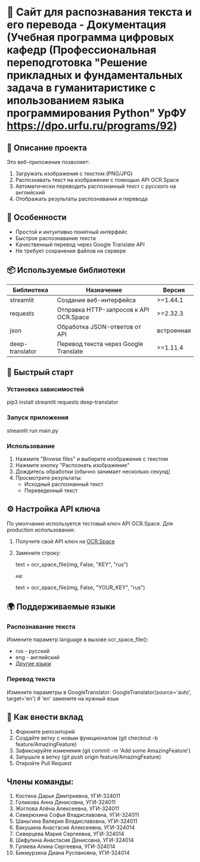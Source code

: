 # 📖 Сайт для распознавания текста и его перевода - Документация (Учебная программа цифровых кафедр (Профессиональная переподготовка "Решение прикладных и фундаментальных задача в гуманитаристике с ипользованием языка программирования Python" УрФУ https://dpo.urfu.ru/programs/92) 

## 📌 Описание проекта

Это веб-приложение позволяет:
1. Загружать изображения с текстом (PNG/JPG)
2. Распознавать текст на изображении с помощью API OCR.Space
3. Автоматически переводить распознанный текст с русского на английский
4. Отображать результаты распознавания и перевода

## 🌟 Особенности

- Простой и интуитивно понятный интерфейс
- Быстрое распознавание текста
- Качественный перевод через Google Translate API
- Не требует сохранения файлов на сервере

## 📦 Используемые библиотеки

| Библиотека | Назначение | Версия |
|------------|------------|--------|
| streamlit | Создание веб-интерфейса | >=1.44.1 |
| requests | Отправка HTTP-запросов к API OCR.Space | >=2.32.3 |
| json | Обработка JSON-ответов от API | встроенная |
| deep-translator | Перевод текста через Google Translate | >=1.11.4 |

## 🚀 Быстрый старт

### Установка зависимостей

pip3 install streamlit requests deep-translator

### Запуск приложения

streamlit run main.py

### Использование

1. Нажмите "Browse files" и выберите изображение с текстом
2. Нажмите кнопку "Распознать изображение"
3. Дождитесь обработки (обычно занимает несколько секунд)
4. Просмотрите результаты:
   - Исходный распознанный текст
   - Переведенный текст

## ⚙️ Настройка API ключа

По умолчанию используется тестовый ключ API OCR.Space. Для production использования:

1. Получите свой API ключ на [OCR.Space](https://ocr.space/ocrapi)
2. Замените строку:
   
   text = ocr_space_file(img, False, "KEY", "rus")
   
   на:
   
   text = ocr_space_file(img, False, "YOUR_KEY", "rus")
   

## 🌍 Поддерживаемые языки

### Распознавание текста
Измените параметр language в вызове ocr_space_file():
- rus - русский
- eng - английский
- [Другие языки](https://ocr.space/ocrapi)

### Перевод текста
Измените параметры в GoogleTranslator:
GoogleTranslator(source='auto', target='en')  # 'en' замените на нужный язык

## 🤝 Как внести вклад

1. Форкните репозиторий
2. Создайте ветку с новым функционалом (git checkout -b feature/AmazingFeature)
3. Зафиксируйте изменения (git commit -m 'Add some AmazingFeature')
4. Запушьте в ветку (git push origin feature/AmazingFeature)
5. Откройте Pull Request

## Члены команды:
1) Костина Дарья Дмитриевна, УГИ-324011
2) Голикова Анна Денисовна, УГИ-324011
3) Жоглова Алёна Алексеевна, УГИ-324011
4) Северюхина Софья Владиславовна, УГИ-324011
5) Шаньгина Валерия Владиславовна, УГИ-324011
6) Вакушина Анастасия Алексеевна, УГИ-324014
7) Северцева Мария Сергеевна, УГИ-324014
8) Шифулина Анастасия Денисовна, УГИ-324014
9) Гуляева Алина Сергеевна, УГИ-324014
10) Бикмурзина Диана Руслановна, УГИ-324014
